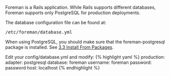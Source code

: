 
Foreman is a Rails application. While Rails supports different databases, Foreman supports only PostgreSQL for production deployments.

The database configuration file can be found at:

<pre>/etc/foreman/database.yml</pre>

<div class="alert alert-info">When using PostgreSQL, you should make sure that the foreman-postgresql package is installed. See <a href="manuals/{{page.version}}/index.html#3.3InstallFromPackages">3.3 Install From Packages</a>.</div>

Edit your config/database.yml and modify:
{% highlight yaml %}
production:
  adapter: postgresql
  database: foreman
  username: foreman
  password: password
  host: localhost
{% endhighlight %}
